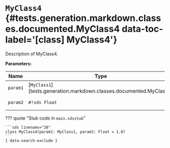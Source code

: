 [//]: # (DO NOT EDIT THIS FILE DIRECTLY. Instead, edit the corresponding stub file and execute `npm run docs:api`.)

# <code class="doc-symbol doc-symbol-class"></code> `MyClass4` {#tests.generation.markdown.classes.documented.MyClass4 data-toc-label='[class] MyClass4'}

Description of MyClass4.

**Parameters:**

| Name | Type | Description | Default |
|------|------|-------------|---------|
| `param1` | [`MyClass1`][tests.generation.markdown.classes.documented.MyClass1] | Description of param1. | - |
| `param2` | `#!sds Float` | Description of param2. | `#!sds 1.0` |

??? quote "Stub code in `main.sdsstub`"

    ```sds linenums="28"
    class MyClass4(param1: MyClass1, param2: Float = 1.0)
    ```
    { data-search-exclude }
